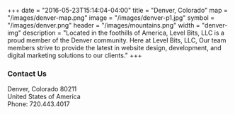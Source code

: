 +++
date = "2016-05-23T15:14:04-04:00"
title = "Denver, Colorado"
map = "/images/denver-map.png"
image = "/images/denver-p1.jpg"
symbol =  "/images/denver.png"
header = "/images/mountains.png"
width = "denver-img"
description = "Located in the foothills of America, Level Bits, LLC is a proud member of the Denver community. Here at Level Bits, LLC, Our team members strive to provide the latest in website design, development, and digital marketing solutions to our clients."
+++


### Contact Us

Denver, Colorado 80211<br>
United States of America<br>
Phone: 720.443.4017
